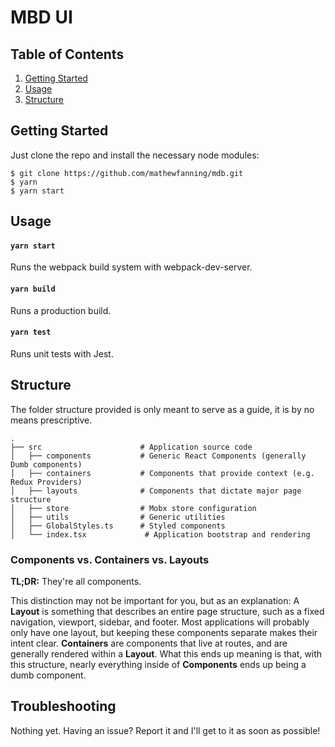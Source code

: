 MBD UI
=======================

Table of Contents
-----------------
1. [Getting Started](#getting-started)
1. [Usage](#usage)
1. [Structure](#structure)

Getting Started
---------------

Just clone the repo and install the necessary node modules:

```shell
$ git clone https://github.com/mathewfanning/mdb.git
$ yarn                   
$ yarn start                  
```

Usage
-----

#### `yarn start`
Runs the webpack build system with webpack-dev-server.

#### `yarn build`
Runs a production build.

#### `yarn test`
Runs unit tests with Jest.

Structure
---------

The folder structure provided is only meant to serve as a guide, it is by no means prescriptive.

```
.
├── src                      # Application source code
│   ├── components           # Generic React Components (generally Dumb components)
│   ├── containers           # Components that provide context (e.g. Redux Providers)
│   ├── layouts              # Components that dictate major page structure
│   ├── store                # Mobx store configuration
│   ├── utils                # Generic utilities
│   ├── GlobalStyles.ts      # Styled components
│   └── index.tsx             # Application bootstrap and rendering
```

### Components vs. Containers vs. Layouts

**TL;DR:** They're all components.

This distinction may not be important for you, but as an explanation: A **Layout** is something that describes an entire page structure, such as a fixed navigation, viewport, sidebar, and footer. Most applications will probably only have one layout, but keeping these components separate makes their intent clear. **Containers** are components that live at routes, and are generally rendered within a **Layout**. What this ends up meaning is that, with this structure, nearly everything inside of **Components** ends up being a dumb component.

Troubleshooting
---------------

Nothing yet. Having an issue? Report it and I'll get to it as soon as possible!